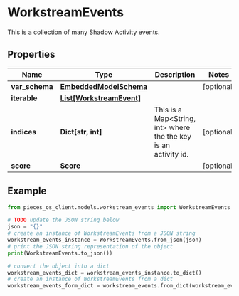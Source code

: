 # WorkstreamEvents

This is a collection of many Shadow Activity events.

## Properties

Name | Type | Description | Notes
------------ | ------------- | ------------- | -------------
**var_schema** | [**EmbeddedModelSchema**](EmbeddedModelSchema) |  | [optional] 
**iterable** | [**List[WorkstreamEvent]**](WorkstreamEvent) |  | 
**indices** | **Dict[str, int]** | This is a Map&lt;String, int&gt; where the the key is an activity id. | [optional] 
**score** | [**Score**](Score) |  | [optional] 

## Example

```python
from pieces_os_client.models.workstream_events import WorkstreamEvents

# TODO update the JSON string below
json = "{}"
# create an instance of WorkstreamEvents from a JSON string
workstream_events_instance = WorkstreamEvents.from_json(json)
# print the JSON string representation of the object
print(WorkstreamEvents.to_json())

# convert the object into a dict
workstream_events_dict = workstream_events_instance.to_dict()
# create an instance of WorkstreamEvents from a dict
workstream_events_form_dict = workstream_events.from_dict(workstream_events_dict)
```



